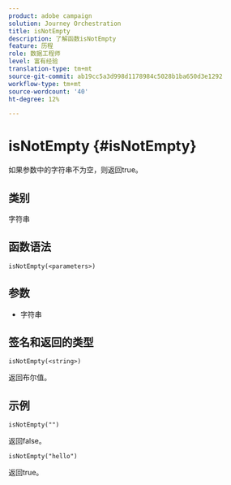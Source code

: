 ```yaml
---
product: adobe campaign
solution: Journey Orchestration
title: isNotEmpty
description: 了解函数isNotEmpty
feature: 历程
role: 数据工程师
level: 富有经验
translation-type: tm+mt
source-git-commit: ab19cc5a3d998d1178984c5028b1ba650d3e1292
workflow-type: tm+mt
source-wordcount: '40'
ht-degree: 12%

---
```



# isNotEmpty {#isNotEmpty}

如果参数中的字符串不为空，则返回true。

## 类别

字符串

## 函数语法

`isNotEmpty(<parameters>)`

## 参数

* 字符串

## 签名和返回的类型

`isNotEmpty(<string>)`

返回布尔值。

## 示例

`isNotEmpty("")`

返回false。

`isNotEmpty("hello")`

返回true。
